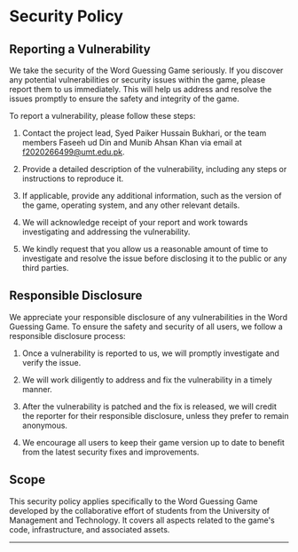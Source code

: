 # Security Policy

## Reporting a Vulnerability

We take the security of the Word Guessing Game seriously. If you discover any potential vulnerabilities or security issues within the game, please report them to us immediately. This will help us address and resolve the issues promptly to ensure the safety and integrity of the game.

To report a vulnerability, please follow these steps:

1. Contact the project lead, Syed Paiker Hussain Bukhari, or the team members Faseeh ud Din and Munib Ahsan Khan via email at [f2020266499@umt.edu.pk](mailto:f2020266499@umt.edu.pk).

2. Provide a detailed description of the vulnerability, including any steps or instructions to reproduce it.

3. If applicable, provide any additional information, such as the version of the game, operating system, and any other relevant details.

4. We will acknowledge receipt of your report and work towards investigating and addressing the vulnerability.

5. We kindly request that you allow us a reasonable amount of time to investigate and resolve the issue before disclosing it to the public or any third parties.

## Responsible Disclosure

We appreciate your responsible disclosure of any vulnerabilities in the Word Guessing Game. To ensure the safety and security of all users, we follow a responsible disclosure process:

1. Once a vulnerability is reported to us, we will promptly investigate and verify the issue.

2. We will work diligently to address and fix the vulnerability in a timely manner.

3. After the vulnerability is patched and the fix is released, we will credit the reporter for their responsible disclosure, unless they prefer to remain anonymous.

4. We encourage all users to keep their game version up to date to benefit from the latest security fixes and improvements.

## Scope

This security policy applies specifically to the Word Guessing Game developed by the collaborative effort of students from the University of Management and Technology. It covers all aspects related to the game's code, infrastructure, and associated assets.

---
